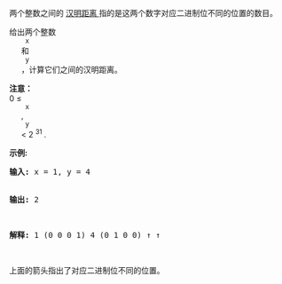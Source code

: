<html>
 <body>
  <p>
   两个整数之间的
   <a href="https://baike.baidu.com/item/%E6%B1%89%E6%98%8E%E8%B7%9D%E7%A6%BB">
    汉明距离
   </a>
   指的是这两个数字对应二进制位不同的位置的数目。
  </p>
  <p>
   给出两个整数
   <code>
    x
   </code>
   和
   <code>
    y
   </code>
   ，计算它们之间的汉明距离。
  </p>
  <p>
   <strong>
    注意：
   </strong>
   <br/>
   0 ≤
   <code>
    x
   </code>
   ,
   <code>
    y
   </code>
   &lt; 2
   <sup>
    31
   </sup>
   .
  </p>
  <p>
   <strong>
    示例:
   </strong>
  </p>
  <pre>
<strong>输入:</strong> x = 1, y = 4

<strong>输出:</strong> 2

<strong>解释:</strong>
1   (0 0 0 1)
4   (0 1 0 0)
       ↑   ↑

上面的箭头指出了对应二进制位不同的位置。
</pre>
 </body>
</html>